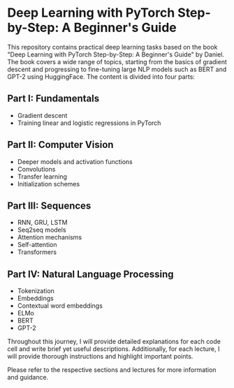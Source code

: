 # Deep Learning with PyTorch Step-by-Step: A Beginner's Guide

This repository contains practical deep learning tasks based on the book "Deep Learning with PyTorch Step-by-Step: A Beginner's Guide" by Daniel. The book covers a wide range of topics, starting from the basics of gradient descent and progressing to fine-tuning large NLP models such as BERT and GPT-2 using HuggingFace. The content is divided into four parts:

## Part I: Fundamentals
- Gradient descent
- Training linear and logistic regressions in PyTorch

## Part II: Computer Vision
- Deeper models and activation functions
- Convolutions
- Transfer learning
- Initialization schemes

## Part III: Sequences
- RNN, GRU, LSTM
- Seq2seq models
- Attention mechanisms
- Self-attention
- Transformers

## Part IV: Natural Language Processing
- Tokenization
- Embeddings
- Contextual word embeddings
- ELMo
- BERT
- GPT-2

Throughout this journey, I will provide detailed explanations for each code cell and write brief yet useful descriptions. Additionally, for each lecture, I will provide thorough instructions and highlight important points.

Please refer to the respective sections and lectures for more information and guidance.